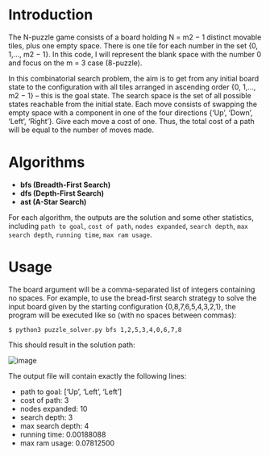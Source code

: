 # Introduction

The N-puzzle game consists of a board holding N = m2 − 1 distinct movable tiles, plus one empty space. There is one tile for each number in the set {0, 1,..., m2 − 1}. In this code, I will represent the blank space with the number 0 and focus on the m = 3 case (8-puzzle).

In this combinatorial search problem, the aim is to get from any initial board state to the configuration with all tiles arranged in ascending order {0, 1,..., m2 − 1} – this is the goal state. The search space is the set of all possible states reachable from the initial state. Each move consists of swapping the empty space with a component in one of the four directions {‘Up’, ‘Down’, ‘Left’, ‘Right’}. Give each move a cost of one. Thus, the total cost of a path will be equal to the number of moves made.



# Algorithms

- **bfs (Breadth-First Search)**
- **dfs (Depth-First Search)**
- **ast (A-Star Search)**

For each algorithm, the outputs are the solution and some other statistics, including `path to goal`, `cost of path`, `nodes expanded`,  `search depth`, `max search depth`, `running time`, `max ram usage`.



# Usage

The board argument will be a comma-separated list of integers containing no spaces. For example, to use the bread-first search strategy to solve the input board given by the starting configuration {0,8,7,6,5,4,3,2,1}, the program will be executed like so (with no spaces between commas):

`$ python3 puzzle_solver.py bfs 1,2,5,3,4,0,6,7,8`

This should result in the solution path:

![image](https://user-images.githubusercontent.com/20517842/76239220-90b07d00-6207-11ea-99ea-d0f747e2e0f0.png)

The output file will contain exactly the following lines:

- path to goal: [‘Up’, ‘Left’, ‘Left’]
- cost of path: 3
- nodes expanded: 10
- search depth: 3
- max search depth: 4
- running time: 0.00188088
- max ram usage: 0.07812500
